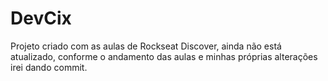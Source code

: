 # DevCix
Projeto criado com as aulas de Rockseat Discover,
ainda não está atualizado, conforme o andamento das aulas e minhas próprias alterações irei dando commit.

